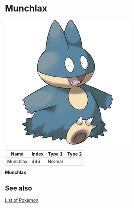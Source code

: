 # Munchlax


![Munchlax](images/446.png)

| **Name** | **Index** | **Type 1** | **Type 2** |
|----|----|----|----|
| Munchlax | 446 | Normal  |  |

**Munchlax** 

## See also

[List of Pokémon](../pokemon.md)
